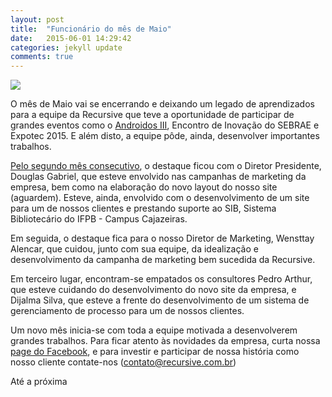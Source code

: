 ```yaml
---
layout: post
title:  "Funcionário do mês de Maio"
date:   2015-06-01 14:29:42
categories: jekyll update
comments: true
---
```


<img src="{{ site.absolute_url }}/images/posts/funcmes/funcmesmaio.png">

O mês de Maio vai se encerrando e deixando um legado de aprendizados para a equipe da Recursive que teve a oportunidade de participar de grandes eventos como o [Androidos III][androidos], Encontro de Inovação do SEBRAE e Expotec 2015. E além disto, a equipe pôde, ainda, desenvolver importantes trabalhos.

[Pelo segundo mês consecutivo][funcmesabril], o destaque ficou com o Diretor Presidente, Douglas Gabriel, que esteve envolvido nas campanhas de marketing da empresa, bem como na elaboração do novo layout do nosso site (aguardem). Esteve, ainda, envolvido com o desenvolvimento de um site para um de nossos clientes e prestando suporte ao SIB, Sistema Bibliotecário do IFPB - Campus Cajazeiras.

Em seguida, o destaque fica para o nosso Diretor de Marketing, Wensttay Alencar, que cuidou, junto com sua equipe, da idealização e desenvolvimento da campanha de marketing bem sucedida da Recursive.

Em terceiro lugar, encontram-se empatados os consultores Pedro Arthur, que esteve cuidando do desenvolvimento do novo site da empresa, e Dijalma Silva, que esteve a frente do desenvolvimento de um sistema de gerenciamento de processo para um de nossos clientes.

Um novo mês inicia-se com toda a equipe motivada a desenvolverem grandes trabalhos. Para ficar atento às novidades da empresa, curta nossa [page do Facebook][page], e para investir e participar de nossa história como nosso cliente contate-nos (contato@recursive.com.br)

Até a próxima

[page]:https://www.facebook.com/recursivejunior
[androidos]:http://recursivejr.github.io/jekyll/update/2015/05/11/Equipe-Recursive-no-Androidos.html
[funcmesabril]:http://recursivejr.github.io/jekyll/update/2015/05/02/Funcionario-do-mes-de-abril.html
